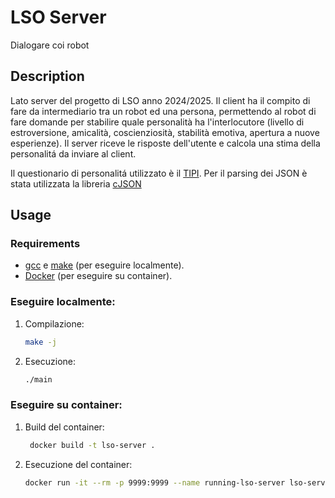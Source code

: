 # LSO Server
Dialogare coi robot

## Description
Lato server del progetto di LSO anno 2024/2025.
Il client ha il compito di fare da intermediario tra un robot ed una persona, permettendo al robot di fare domande per stabilire quale personalità ha l'interlocutore (livello di estroversione, amicalità, coscienziosità, stabilità emotiva, apertura a nuove esperienze).
Il server riceve le risposte dell'utente e calcola una stima della personalitá da inviare al client.

Il questionario di personalitá utilizzato è il [TIPI](https://gosling.psy.utexas.edu/scales-weve-developed/ten-item-personality-measure-tipi/).
Per il parsing dei JSON è stata utilizzata la libreria [cJSON](https://github.com/DaveGamble/cJSON)

## Usage
   ### Requirements
  - [gcc](https://gcc.gnu.org/) e [make](https://www.gnu.org/software/make/) (per eseguire localmente).
  - [Docker](https://www.docker.com/) (per eseguire su container).

  ### Eseguire localmente:
  1. Compilazione:
     ```sh
     make -j
  2. Esecuzione:
     ```sh
     ./main

  ### Eseguire su container:
  1. Build del container:
     ```sh
      docker build -t lso-server .
  2. Esecuzione del container:
     ```sh
     docker run -it --rm -p 9999:9999 --name running-lso-server lso-server 
  
